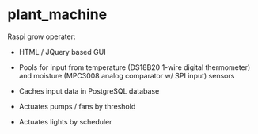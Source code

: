 # plant_machine
Raspi grow operater:

* HTML / JQuery based GUI

* Pools for input from temperature (DS18B20 1-wire digital thermometer) and moisture (MPC3008 analog comparator w/ SPI input) sensors

* Caches input data in PostgreSQL database

* Actuates pumps / fans by threshold

* Actuates lights by scheduler
